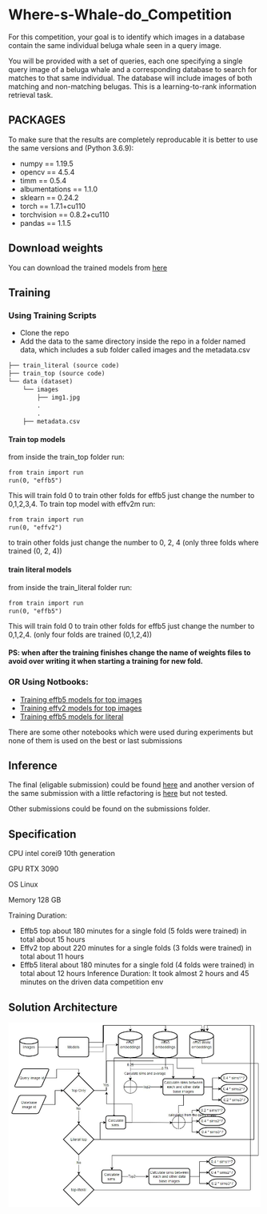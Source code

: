 # Where-s-Whale-do_Competition
For this competition, your goal is to identify which images in a database contain the same individual beluga whale seen in a query image.

You will be provided with a set of queries, each one specifying a single query image of a beluga whale and a corresponding database to search for matches to that same individual. The database will include images of both matching and non-matching belugas. This is a learning-to-rank information retrieval task.

## PACKAGES
To make sure that the results are completely reproducable it is better to use the same versions and (Python 3.6.9):
- numpy == 1.19.5
- opencv == 4.5.4
- timm == 0.5.4
- albumentations == 1.1.0
- sklearn == 0.24.2
- torch == 1.7.1+cu110
- torchvision == 0.8.2+cu110
- pandas == 1.1.5

## Download weights
You can download the trained models from <a href="https://drive.google.com/drive/folders/1uHCh6ZOAmB6qULURklHse_CuoU-NpaQU?usp=sharing"> here</a>

## Training
### Using Training Scripts
* Clone the repo
* Add the data to the same directory inside the repo in a folder named data, which includes a sub folder called images and the metadata.csv
```
├── train_literal (source code)
├── train_top (source code)
└── data (dataset)
    └── images
        ├── img1.jpg
        .
        .
    ├── metadata.csv

```
  #### Train top models
  from inside the train_top folder run:
  ```
  from train import run
  run(0, "effb5")
  
  ```
  This will train fold 0 to train other folds for effb5 just change the number to 0,1,2,3,4.
  To train top model with effv2m run:
  ```
  from train import run
  run(0, "effv2")
  
  ```
  to train other folds just change the number to 0, 2, 4 (only three folds where trained (0, 2, 4))
  #### train literal models
  from inside the train_literal folder run:
  ```
  from train import run
  run(0, "effb5")
  
  ```
  This will train fold 0 to train other folds for effb5 just change the number to 0,1,2,4. 
  (only four folds are trained (0,1,2,4))
  #### PS: when after the training finishes change the name of weights files to avoid over writing it when starting a training for new fold.
### OR Using Notbooks:
* <a href="https://github.com/ammarali32/Where-s-Whale-do_Competition/blob/main/submissions/score_4661/training_notebooks/model_tf_efficientnet_b4_ns_IMG_SIZE_512_arcface_f0_7.16.ipynb"> Training effb5 models for top images </a>
* <a href="https://github.com/ammarali32/Where-s-Whale-do_Competition/blob/main/submissions/score_4661/training_notebooks/model_efficientnetv2_rw_m_IMG_SIZE_512_arcface_f2_6-79.ipynb"> Training effv2 models for top images </a>
* <a href="https://github.com/ammarali32/Where-s-Whale-do_Competition/blob/main/submissions/score_4903/training_nb/model_tf_efficientnet_b4_ns_IMG_SIZE_512_arcface_f4_literal_newapproach.ipynb"> Training effb5 models for literal </a>

There are some other notebooks which were used during experiments but none of them is used on the best or last submissions

## Inference
The final (eligable submission) could be found <a href="https://github.com/ammarali32/Where-s-Whale-do_Competition/blob/main/submissions/score_4887_final/main.py"> here</a> 
and another version of the same submission with a little refactoring is <a href="https://github.com/ammarali32/Where-s-Whale-do_Competition/blob/main/inference.py">here</a> but not tested.

 Other submissions could be found on the submissions folder.
## Specification

CPU intel corei9 10th generation

GPU RTX 3090

OS Linux

Memory 128 GB

Training Duration:
* Effb5 top about 180 minutes for a single fold (5 folds were trained)  in total about 15 hours
* Effv2 top about 220 minutes for a single folds (3 folds were trained) in total about 11 hours
* Effb5 literal about 180 minutes for a single fold (4 folds were trained) in total about 12 hours
Inference Duration:
It took almost 2 hours and 45 minutes on the driven data competition env
## Solution Architecture
![Alt Text](https://github.com/ammarali32/Where-s-Whale-do_Competition/blob/main/images/whale_diagram.JPG)
